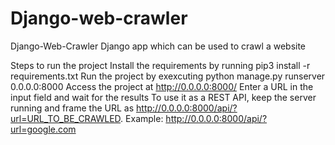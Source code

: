 # Django-web-crawler
Django-Web-Crawler
Django app which can be used to crawl a website

Steps to run the project
Install the requirements by running pip3 install -r requirements.txt
Run the project by exexcuting python manage.py runserver 0.0.0.0:8000
Access the project at http://0.0.0.0:8000/
Enter a URL in the input field and wait for the results
To use it as a REST API, keep the server running and frame the URL as http://0.0.0.0:8000/api/?url=URL_TO_BE_CRAWLED. Example: http://0.0.0.0:8000/api/?url=google.com

